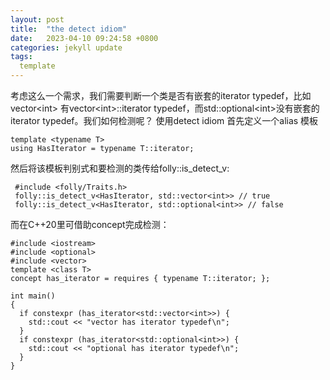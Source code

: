 ```yaml
---
layout: post
title:  "the detect idiom"
date:   2023-04-10 09:24:58 +0800
categories: jekyll update
tags:
  template
---
```

考虑这么一个需求，我们需要判断一个类是否有嵌套的iterator typedef，比如vector\<int> 有vector\<int>::iterator typedef，而std::optional\<int>没有嵌套的iterator typedef。我们如何检测呢？
使用detect idiom
首先定义一个alias 模板

    template <typename T>
    using HasIterator = typename T::iterator;

然后将该模板判别式和要检测的类传给folly::is_detect_v:

     #include <folly/Traits.h>
     folly::is_detect_v<HasIterator, std::vector<int>> // true
     folly::is_detect_v<HasIterator, std::optional<int>> // false
  
而在C\++20里可借助concept完成检测：

    #include <iostream>
    #include <optional>
    #include <vector>
    template <class T>
    concept has_iterator = requires { typename T::iterator; };

    int main()
    {
      if constexpr (has_iterator<std::vector<int>>) {
        std::cout << "vector has iterator typedef\n";
      }
      if constexpr (has_iterator<std::optional<int>>) {
        std::cout << "optional has iterator typedef\n";
      }
    }

